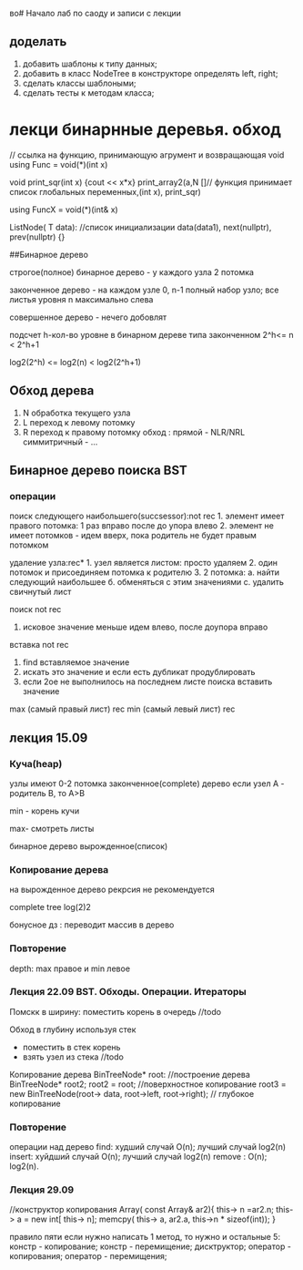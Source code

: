 во# Начало лаб по саоду и записи с лекции
## доделать
1. добавить шаблоны к типу данных;
2. добавить в класс NodeTree в конструкторе определять left, right;
3. сделать классы шаблоными;
4. сделать тесты к методам класса;

# лекци бинарнные деревья. обход

// ссылка на функцию, принимающую агрумент и возвращающая void
using Func = void(*)(int x)

void print_sqr(int x) {cout << x*x}
print_array2(a,N []// функция принимает список глобальных переменных,(int x), print_sqr) 

using FuncX = void(*)(int& x)

ListNode( T data):
//список инициализации
data(data1), next(nullptr), prev(nullptr) {}

##Бинарное дерево

строгое(полное) бинарное дерево - у каждого узла 2 потомка

законченное дерево - на каждом узле 0, n-1 полный набор узло;
все листья уровня n максимально слева

совершенное дерево - нечего добовлят

подсчет h-кол-во уровне в бинарном дереве типа законченном
2^h<= n < 2^h+1

log2(2^h) <= log2(n) < log2(2^h+1)

## Обход дерева
   1. N обработка текущего узла
   2. L переход к левому потомку
   3. R переход к правому потомку 
  обход :
  прямой - NLR/NRL
  симмитричный - ...


## Бинарное дерево поиска BST
### операции 
   поиск следующего наибольшего(succsessor):not rec
      1. элемент имеет правого потомка:
         1 раз вправо после до упора влево
      2. элемент не имеет потомков - идем вверх, 
         пока родитель не будет правым потомком

   удаление узла:rec*
         1. узел является листом: просто удаляем
         2. один потомок и присоединяем потомка к родителю
         3. 2 потомка:
            а. найти следующий наибольшее
            б. обменяться с этим значениями
            с. удалить свичнутый лист

   поиск not rec
   1. исковое значение меньше идем влево, после доупора вправо

   вставка not rec
   1. find вставляемое значение
   2. искать это значение и если есть дубликат продублировать
   3. если 2ое не выполнилось на последнем листе поиска вставить значение

   max (самый правый лист) rec
   min (самый левый лист) rec


## лекция 15.09
### Куча(heap)
   узлы имеют 0-2 потомка
   законченное(complete) дерево
   если узел А - родитель В, то А>В

   min - корень кучи

   max- смотреть листы
   
   бинарное дерево вырожденное(список)

### Копирование дерева
    
   на вырожденное дерево рекрсия не рекомендуется
  
   complete tree log(2)2
  
   бонусное дз : переводит массив в дерево


### Повторение
   depth: max правое и min левое


### Лекция 22.09 BST. Обходы. Операции. Итераторы
   
   Помскк в ширину:
   поместить корень в очередь
   //todo

   Обход в глубину используя стек
   - поместить в стек корень
   - взять узел из стека
   //todo


   Копирование дерева 
      BinTreeNode<int>* root:
      //построение дерева
      BinTreeNode<int>* root2;
      root2 = root; //поверхностное копирование
      root3 = new BinTreeNode(root-> data,
      root->left, root->right); // глубокое копирование

### Повторениe
   операции над дерево
   find: худший случай O(n); лучший случай log2(n)
   insert: хуйдший случай O(n); лучший случай log2(n)
   remove : O(n); log2(n).

### Лекция 29.09 

   //конструктор копирования
   Array( const Array& ar2){
    this-> n =ar2.n;
    this-> a = new int[ this-> n];
    memcpy( this-> a, ar2.a, this->n * sizeof(int));
   }

   правило пяти
   если нужно написать 1 метод, то нужно и остальные 5:
   констр - копирование;
   констр - перемищение;
   дисктруктор;
   оператор - копирования;
   оператор - перемищения;
   

   
    

   
    
   
    
   

   


  

  



 